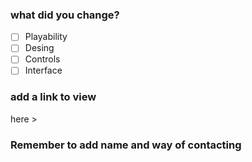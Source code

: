 ### what did you change?

- [ ] Playability 
- [ ] Desing
- [ ] Controls
- [ ] Interface

### add a link to view

here >

### Remember to add name and way of contacting
